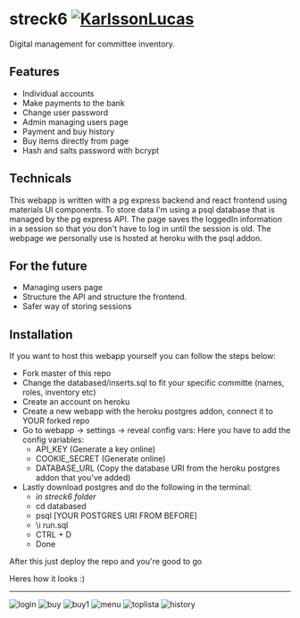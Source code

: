 # streck6 [![KarlssonLucas](https://circleci.com/gh/KarlssonLucas/streck6.svg?style=shield)](https://github.com/KarlssonLucas/streck6)
Digital management for committee inventory.

## Features
* Individual accounts 
* Make payments to the bank
* Change user password
* Admin managing users page
* Payment and buy history
* Buy items directly from page
* Hash and salts password with bcrypt

## Technicals 
This webapp is written with a pg express backend and react frontend using materials UI components. 
To store data I'm using a psql database that is managed by the pg express API. The page saves the 
loggedIn information in a session so that you don't have to log in until the session is old. The 
webpage we personally use is hosted at heroku with the psql addon. 

## For the future
* Managing users page
* Structure the API and structure the frontend.
* Safer way of storing sessions

## Installation

If you want to host this webapp yourself you can follow the steps below:

- Fork master of this repo
- Change the databased/inserts.sql to fit your specific committe (names, roles, inventory etc)
- Create an account on heroku
- Create a new webapp with the heroku postgres addon, connect it to YOUR forked repo 
- Go to webapp -> settings -> reveal config vars: Here you have to add the config variables:
	- API_KEY (Generate a key online) 
	- COOKIE_SECRET (Generate online)
	- DATABASE_URL (Copy the database URI from the heroku postgres addon that you've added)
- Lastly download postgres and do the following in the terminal:
	- *in streck6 folder*
	- cd databased
	- psql [YOUR POSTGRES URI FROM BEFORE]
	- \i run.sql
	- CTRL + D
	- Done

After this just deploy the repo and you're good to go

Heres how it looks :)

---
![login](https://user-images.githubusercontent.com/38735934/139346592-559ea7a3-d354-410d-be6c-52cb5eb463e8.PNG)
![buy](https://user-images.githubusercontent.com/38735934/139346596-9c69d767-a5b0-43ba-9585-a27b0b6eb744.PNG)
![buy1](https://user-images.githubusercontent.com/38735934/139346597-9abf9585-10d9-40e8-8d7a-877f518dd8f9.PNG)
![menu](https://user-images.githubusercontent.com/38735934/139346594-18dfcc7b-585e-4cad-af90-0da701f1e195.PNG)
![toplista](https://user-images.githubusercontent.com/38735934/139346595-12cf91c7-eee7-47e1-b412-a64b6e48e11c.PNG)
![history](https://user-images.githubusercontent.com/38735934/139346598-bf3e31a9-5bf2-4cbc-823d-43bedbd1825b.PNG)
